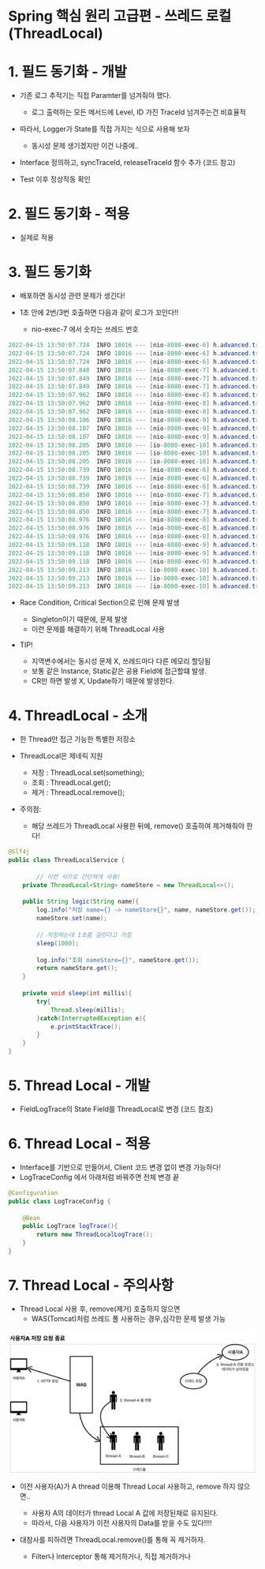 # Spring 핵심 원리 고급편 - 쓰레드 로컬(ThreadLocal)

# 1. 필드 동기화 - 개발

- 기존 로그 추적기는 직접 Paramter를 넘겨줘야 했다.
    - 로그 출력하는 모든 메서드에 Level, ID 가진 TraceId 넘겨주는건 비효율적

- 따라서, Logger가 State를 직접 가지는 식으로 사용해 보자
    - 동시성 문제 생기겠지만 이건 나중에..

- Interface 정의하고, syncTraceId, releaseTraceId 함수 추가 (코드 참고)

- Test 이후 정상작동 확인

# 2. 필드 동기화 - 적용

- 실제로 적용

# 3. 필드 동기화

- 배포하면 동시성 관련 문제가 생긴다!

- 1초 안에 2번/3번 호출하면 다음과 같이 로그가 꼬인다!!
    - nio-exec-7 에서 숫자는 쓰레드 번호

```java
2022-04-15 13:50:07.724  INFO 18016 --- [nio-8080-exec-6] h.advanced.trace.logtrace.FieldLogTrace  : [09a8a31a] OrderController.request()
2022-04-15 13:50:07.724  INFO 18016 --- [nio-8080-exec-6] h.advanced.trace.logtrace.FieldLogTrace  : [09a8a31a] |-->OrderService.request()
2022-04-15 13:50:07.724  INFO 18016 --- [nio-8080-exec-6] h.advanced.trace.logtrace.FieldLogTrace  : [09a8a31a] |  |-->OrderRepository.request()
2022-04-15 13:50:07.848  INFO 18016 --- [nio-8080-exec-7] h.advanced.trace.logtrace.FieldLogTrace  : [09a8a31a] |  |  |-->OrderController.request()
2022-04-15 13:50:07.849  INFO 18016 --- [nio-8080-exec-7] h.advanced.trace.logtrace.FieldLogTrace  : [09a8a31a] |  |  |  |-->OrderService.request()
2022-04-15 13:50:07.849  INFO 18016 --- [nio-8080-exec-7] h.advanced.trace.logtrace.FieldLogTrace  : [09a8a31a] |  |  |  |  |-->OrderRepository.request()
2022-04-15 13:50:07.962  INFO 18016 --- [nio-8080-exec-8] h.advanced.trace.logtrace.FieldLogTrace  : [09a8a31a] |  |  |  |  |  |-->OrderController.request()
2022-04-15 13:50:07.962  INFO 18016 --- [nio-8080-exec-8] h.advanced.trace.logtrace.FieldLogTrace  : [09a8a31a] |  |  |  |  |  |  |-->OrderService.request()
2022-04-15 13:50:07.962  INFO 18016 --- [nio-8080-exec-8] h.advanced.trace.logtrace.FieldLogTrace  : [09a8a31a] |  |  |  |  |  |  |  |-->OrderRepository.request()
2022-04-15 13:50:08.106  INFO 18016 --- [nio-8080-exec-9] h.advanced.trace.logtrace.FieldLogTrace  : [09a8a31a] |  |  |  |  |  |  |  |  |-->OrderController.request()
2022-04-15 13:50:08.107  INFO 18016 --- [nio-8080-exec-9] h.advanced.trace.logtrace.FieldLogTrace  : [09a8a31a] |  |  |  |  |  |  |  |  |  |-->OrderService.request()
2022-04-15 13:50:08.107  INFO 18016 --- [nio-8080-exec-9] h.advanced.trace.logtrace.FieldLogTrace  : [09a8a31a] |  |  |  |  |  |  |  |  |  |  |-->OrderRepository.request()
2022-04-15 13:50:08.205  INFO 18016 --- [io-8080-exec-10] h.advanced.trace.logtrace.FieldLogTrace  : [09a8a31a] |  |  |  |  |  |  |  |  |  |  |  |-->OrderController.request()
2022-04-15 13:50:08.205  INFO 18016 --- [io-8080-exec-10] h.advanced.trace.logtrace.FieldLogTrace  : [09a8a31a] |  |  |  |  |  |  |  |  |  |  |  |  |-->OrderService.request()
2022-04-15 13:50:08.205  INFO 18016 --- [io-8080-exec-10] h.advanced.trace.logtrace.FieldLogTrace  : [09a8a31a] |  |  |  |  |  |  |  |  |  |  |  |  |  |-->OrderRepository.request()
2022-04-15 13:50:08.739  INFO 18016 --- [nio-8080-exec-6] h.advanced.trace.logtrace.FieldLogTrace  : [09a8a31a] |  |<--OrderRepository.request() time=1015ms
2022-04-15 13:50:08.739  INFO 18016 --- [nio-8080-exec-6] h.advanced.trace.logtrace.FieldLogTrace  : [09a8a31a] |<--OrderService.request() time=1015ms
2022-04-15 13:50:08.739  INFO 18016 --- [nio-8080-exec-6] h.advanced.trace.logtrace.FieldLogTrace  : [09a8a31a] OrderController.request() time=1015ms
2022-04-15 13:50:08.850  INFO 18016 --- [nio-8080-exec-7] h.advanced.trace.logtrace.FieldLogTrace  : [09a8a31a] |  |  |  |  |<--OrderRepository.request() time=1001ms
2022-04-15 13:50:08.850  INFO 18016 --- [nio-8080-exec-7] h.advanced.trace.logtrace.FieldLogTrace  : [09a8a31a] |  |  |  |<--OrderService.request() time=1001ms
2022-04-15 13:50:08.850  INFO 18016 --- [nio-8080-exec-7] h.advanced.trace.logtrace.FieldLogTrace  : [09a8a31a] |  |  |<--OrderController.request() time=1002ms
2022-04-15 13:50:08.976  INFO 18016 --- [nio-8080-exec-8] h.advanced.trace.logtrace.FieldLogTrace  : [09a8a31a] |  |  |  |  |  |  |  |<--OrderRepository.request() time=1014ms
2022-04-15 13:50:08.976  INFO 18016 --- [nio-8080-exec-8] h.advanced.trace.logtrace.FieldLogTrace  : [09a8a31a] |  |  |  |  |  |  |<--OrderService.request() time=1014ms
2022-04-15 13:50:08.976  INFO 18016 --- [nio-8080-exec-8] h.advanced.trace.logtrace.FieldLogTrace  : [09a8a31a] |  |  |  |  |  |<--OrderController.request() time=1014ms
2022-04-15 13:50:09.118  INFO 18016 --- [nio-8080-exec-9] h.advanced.trace.logtrace.FieldLogTrace  : [09a8a31a] |  |  |  |  |  |  |  |  |  |  |<--OrderRepository.request() time=1011ms
2022-04-15 13:50:09.118  INFO 18016 --- [nio-8080-exec-9] h.advanced.trace.logtrace.FieldLogTrace  : [09a8a31a] |  |  |  |  |  |  |  |  |  |<--OrderService.request() time=1011ms
2022-04-15 13:50:09.118  INFO 18016 --- [nio-8080-exec-9] h.advanced.trace.logtrace.FieldLogTrace  : [09a8a31a] |  |  |  |  |  |  |  |  |<--OrderController.request() time=1012ms
2022-04-15 13:50:09.213  INFO 18016 --- [io-8080-exec-10] h.advanced.trace.logtrace.FieldLogTrace  : [09a8a31a] |  |  |  |  |  |  |  |  |  |  |  |  |  |<--OrderRepository.request() time=1008ms
2022-04-15 13:50:09.213  INFO 18016 --- [io-8080-exec-10] h.advanced.trace.logtrace.FieldLogTrace  : [09a8a31a] |  |  |  |  |  |  |  |  |  |  |  |  |<--OrderService.request() time=1008ms
2022-04-15 13:50:09.213  INFO 18016 --- [io-8080-exec-10] h.advanced.trace.logtrace.FieldLogTrace  : [09a8a31a] |  |  |  |  |  |  |  |  |  |  |  |<--OrderController.request() time=1008ms
```

- Race Condition, Critical Section으로 인해 문제 발생
    - Singleton이기 때문에, 문제 발생
    - 이런 문제를 해결하기 위해 ThreadLocal 사용

- TIP!
    - 지역변수에서는 동시성 문제 X, 쓰레드마다 다른 메모리 할당됨
    - 보통 같은 Instance, Static같은 공용 Field에 접근할떄 발생.
    - CR만 하면 발생 X, Update하기 때문에 발생한다.

# 4. ThreadLocal - 소개

- 한 Thread만 접근 가능한 특별한 저장소

- ThreadLocal은 제네릭 지원
    - 저장 : ThreadLocal.set(something);
    - 조회 : ThreadLocal.get();
    - 제거 : ThreadLocal.remove();
- 주의점:
    - 해당 쓰레드가 ThreadLocal 사용한 뒤에, remove() 호출하여 제거해줘야 한다!

```java
@Slf4j
public class ThreadLocalService {

		// 이런 식으로 간단하게 사용!
    private ThreadLocal<String> nameStore = new ThreadLocal<>();

    public String logic(String name){
        log.info("저장 name={} -> nameStore{}", name, nameStore.get());
        nameStore.set(name);

        // 저장하는데 1초쯤 걸린다고 가정
        sleep(1000);

        log.info("조회 nameStore={}", nameStore.get());
        return nameStore.get();
    }

    private void sleep(int millis){
        try{
            Thread.sleep(millis);
        }catch(InterruptedException e){
            e.printStackTrace();
        }
    }
}
```

# 5. Thread Local - 개발

- FieldLogTrace의 State Field를 ThreadLocal로 변경 (코드 참조)

# 6. Thread Local - 적용

- Interface를 기반으로 만들어서, Client 코드 변경 없이 변경 가능하다!
- LogTraceConfig 에서 아래처럼 바꿔주면 전체 변경 끝

```java
@Configuration
public class LogTraceConfig {

    @Bean
    public LogTrace logTrace(){
        return new ThreadLocalLogTrace();
    }
}
```

# 7. Thread Local - 주의사항

- Thread Local 사용 후, remove(제거) 호출하지 않으면
    - WAS(Tomcat)처럼 쓰레드 풀 사용하는 경우,심각한 문제 발생 가능

![Untitled](https://github.com/LemonDouble/TIL/blob/main/spring/image/Untitled1.png)

- 이전 사용자(A)가 A thread 이용해 Thread Local 사용하고, remove 하지 않으면..
    - 사용자 A의 데이터가 thread Local A 값에 저장된채로 유지된다.
    - 따라서, 다음 사용자가 이전 사용자의 Data를 받을 수도 있다!!!!

- 대참사를 피하려면 ThreadLocal.remove()를 통해 꼭 제거하자.
    - Filter나 Interceptor 통해 제거하거나, 직접 제거하거나
